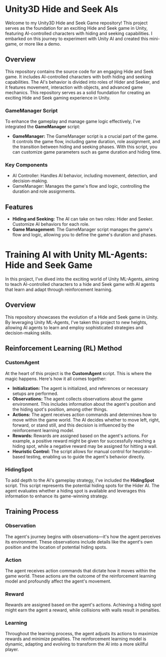 # Unity3D Hide and Seek AIs

Welcome to my Unity3D Hide and Seek Game repository! This project serves as the foundation for an exciting Hide and Seek game in Unity, featuring AI-controlled characters with hiding and seeking capabilities. I embarked on this journey to experiment with Unity AI and created this mini-game, or more like a demo.

## Overview

This repository contains the source code for an engaging Hide and Seek game. It includes AI-controlled characters with both hiding and seeking capabilities. The AI's behavior is divided into roles of Hider and Seeker, and it features movement, interaction with objects, and advanced game mechanics. This repository serves as a solid foundation for creating an exciting Hide and Seek gaming experience in Unity.

### GameManager Script

To enhance the gameplay and manage game logic effectively, I've integrated the **GameManager** script:

- **GameManager:** The GameManager script is a crucial part of the game. It controls the game flow, including game duration, role assignment, and the transition between hiding and seeking phases. With this script, you can customize game parameters such as game duration and hiding time.

### Key Components

- AI Controller: Handles AI behavior, including movement, detection, and decision-making.
- GameManager: Manages the game's flow and logic, controlling the duration and role assignments.

## Features

- **Hiding and Seeking:** The AI can take on two roles: Hider and Seeker. Customize AI behaviors for each role.
- **Game Management:** The GameManager script manages the game's flow and logic, allowing you to define the game's duration and phases.

# Training AI with Unity ML-Agents: Hide and Seek Game

In this project, I've dived into the exciting world of Unity ML-Agents, aiming to teach AI-controlled characters to a hide and Seek game with AI agents that learn and adapt through reinforcement learning.

## Overview

This repository showcases the evolution of a Hide and Seek game in Unity. By leveraging Unity ML-Agents, I've taken this project to new heights, allowing AI agents to learn and employ sophisticated strategies and decision-making skills.

## Reinforcement Learning (RL) Method

### CustomAgent

At the heart of this project is the **CustomAgent** script. This is where the magic happens. Here's how it all comes together:

- **Initialization:** The agent is initialized, and references or necessary setups are performed.
- **Observations:** The agent collects observations about the game environment. This includes information about the agent's position and the hiding spot's position, among other things.
- **Actions:** The agent receives action commands and determines how to move within the game world. The AI decides whether to move left, right, forward, or stand still, and this decision is influenced by the reinforcement learning model.
- **Rewards:** Rewards are assigned based on the agent's actions. For example, a positive reward might be given for successfully reaching a hiding spot, while a negative reward may be assigned for hitting a wall.
- **Heuristic Control:** The script allows for manual control for heuristic-based testing, enabling us to guide the agent's behavior directly.

### HidingSpot

To add depth to the AI's gameplay strategy, I've included the **HidingSpot** script. This script represents the potential hiding spots for the Hider AI. The agent evaluates whether a hiding spot is available and leverages this information to enhance its game-winning strategy.

## Training Process

### Observation

The agent's journey begins with observations—it's how the agent perceives its environment. These observations include details like the agent's own position and the location of potential hiding spots.

### Action

The agent receives action commands that dictate how it moves within the game world. These actions are the outcome of the reinforcement learning model and profoundly affect the agent's movement.

### Reward

Rewards are assigned based on the agent's actions. Achieving a hiding spot might earn the agent a reward, while collisions with walls result in penalties.

### Learning

Throughout the learning process, the agent adjusts its actions to maximize rewards and minimize penalties. The reinforcement learning model is dynamic, adapting and evolving to transform the AI into a more skillful player.
